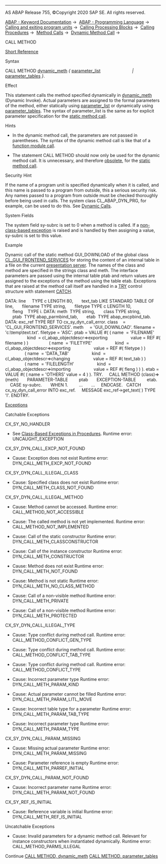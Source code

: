   

* * *

AS ABAP Release 755, ©Copyright 2020 SAP SE. All rights reserved.

[ABAP - Keyword Documentation](https://help.sap.com/doc/abapdocu_755_index_htm/7.55/en-US/abenabap.htm) →  [ABAP - Programming Language](https://help.sap.com/doc/abapdocu_755_index_htm/7.55/en-US/abenabap_reference.htm) →  [Calling and exiting program units](https://help.sap.com/doc/abapdocu_755_index_htm/7.55/en-US/abenabap_execution.htm) →  [Calling Processing Blocks](https://help.sap.com/doc/abapdocu_755_index_htm/7.55/en-US/abencall_processing_blocks.htm) →  [Calling Procedures](https://help.sap.com/doc/abapdocu_755_index_htm/7.55/en-US/abencall_procedures.htm) →  [Method Calls](https://help.sap.com/doc/abapdocu_755_index_htm/7.55/en-US/abenmethod_calls.htm) →  [Dynamic Method Call](https://help.sap.com/doc/abapdocu_755_index_htm/7.55/en-US/abenmethod_calls_dynamic.htm) → 

CALL METHOD

[Short Reference](https://help.sap.com/doc/abapdocu_755_index_htm/7.55/en-US/abapcall_method_shortref.htm)

Syntax

CALL METHOD [dynamic\_meth](https://help.sap.com/doc/abapdocu_755_index_htm/7.55/en-US/abapcall_method_meth_ident_dyna.htm) *{* [parameter\_list](https://help.sap.com/doc/abapdocu_755_index_htm/7.55/en-US/abapcall_method_parameters.htm)
                         *|* [parameter\_tables](https://help.sap.com/doc/abapdocu_755_index_htm/7.55/en-US/abapcall_method_parameter_tables.htm) *}*.

Effect

This statement calls the method specified dynamically in [dynamic\_meth](https://help.sap.com/doc/abapdocu_755_index_htm/7.55/en-US/abapcall_method_meth_ident_dyna.htm) (Dynamic Invoke). Actual parameters are assigned to the formal parameters of the method, either statically using [parameter\_list](https://help.sap.com/doc/abapdocu_755_index_htm/7.55/en-US/abapcall_method_parameters.htm) or dynamically using [parameter\_tables](https://help.sap.com/doc/abapdocu_755_index_htm/7.55/en-US/abapcall_method_parameter_tables.htm). The syntax of parameter\_list is the same as for explicit parameter specification for the [static method call](https://help.sap.com/doc/abapdocu_755_index_htm/7.55/en-US/abapcall_method_static_short.htm).

Hints

-   In the dynamic method call, the parameters are not passed in parentheses. The syntax of the dynamic method call is like that of a [function module call](https://help.sap.com/doc/abapdocu_755_index_htm/7.55/en-US/abapcall_function_general.htm).

-   The statement CALL METHOD should now only be used for the dynamic method call. It is unnecessary, and therefore [obsolete](https://help.sap.com/doc/abapdocu_755_index_htm/7.55/en-US/abapcall_method_static.htm), for the [static method call](https://help.sap.com/doc/abapdocu_755_index_htm/7.55/en-US/abenmethod_calls_static.htm).

Security Hint

If the name of a program unit is specified dynamically when it is called, and this name is passed to a program from outside, this a serious security risk. Any names passed to a program from outside must be checked thoroughly before being used in calls. The system class CL\_ABAP\_DYN\_PRG, for example, can be used to do this. See [Dynamic Calls](https://help.sap.com/doc/abapdocu_755_index_htm/7.55/en-US/abendyn_call_scrty.htm).

System Fields

The system field sy-subrc is set to 0 when a method is called. If a [non-class-based exception](https://help.sap.com/doc/abapdocu_755_index_htm/7.55/en-US/abenexceptions_non_class.htm) is raised and is handled by then assigning a value, sy-subrc is set to this value.

Example

Dynamic call of the static method GUI\_DOWNLOAD of the global class [CL\_GUI\_FRONTEND\_SERVICES](https://help.sap.com/doc/abapdocu_755_index_htm/7.55/en-US/abenfrontend_services.htm) for storing the content of an internal table in a file on the current [presentation server](https://help.sap.com/doc/abapdocu_755_index_htm/7.55/en-US/abenpresentation_server_glosry.htm "Glossary Entry"). The names of the class and method are specified in the strings class and meth. The interface parameters are passed using the internal table ptab and return values are assigned to the exceptions of the method using the table etab. Exceptions that are raised at the method call itself are handled in a [TRY](https://help.sap.com/doc/abapdocu_755_index_htm/7.55/en-US/abaptry.htm) control structure with statement [CATCH](https://help.sap.com/doc/abapdocu_755_index_htm/7.55/en-US/abaptry.htm).

DATA: line     TYPE c LENGTH 80,
      text\_tab LIKE STANDARD TABLE OF line,
      filename TYPE string,
      filetype TYPE c LENGTH 10,
      fleng    TYPE i.
DATA: meth  TYPE string,
      class TYPE string,
      ptab  TYPE abap\_parmbind\_tab,
      etab  TYPE abap\_excpbind\_tab.
DATA: exc\_ref TYPE REF TO cx\_sy\_dyn\_call\_error.
class    = 'CL\_GUI\_FRONTEND\_SERVICES'.
meth     = 'GUI\_DOWNLOAD'.
filename = 'c:\\temp\\text.txt'.
filetype = 'ASC'.
ptab = VALUE #( ( name  = 'FILENAME'
                  kind  = cl\_abap\_objectdescr=>exporting
                  value = REF #( filename ) )
                ( name  = 'FILETYPE'
                  kind  = cl\_abap\_objectdescr=>exporting
                  value = REF #( filetype ) )
                ( name  = 'DATA\_TAB'
                  kind  = cl\_abap\_objectdescr=>changing
                  value = REF #( text\_tab ) )
                ( name  = 'FILELENGTH'
                  kind  = cl\_abap\_objectdescr=>importing
                  value = REF #( fleng ) ) ).
etab = VALUE #( ( name = 'OTHERS' value = 4 ) ).
TRY.
    CALL METHOD (class)=>(meth)
      PARAMETER-TABLE
        ptab
      EXCEPTION-TABLE
        etab.
    CASE sy-subrc.
      WHEN 1.
        ...
      ...
    ENDCASE.
  CATCH cx\_sy\_dyn\_call\_error INTO exc\_ref.
    MESSAGE exc\_ref->get\_text( ) TYPE 'I'.
ENDTRY.

[Exceptions](https://help.sap.com/doc/abapdocu_755_index_htm/7.55/en-US/abenabap_language_exceptions.htm)

Catchable Exceptions

CX\_SY\_NO\_HANDLER

-   See [Class-Based Exceptions in Procedures](https://help.sap.com/doc/abapdocu_755_index_htm/7.55/en-US/abenexceptions_procedures.htm).
    Runtime error: UNCAUGHT\_EXCEPTION

CX\_SY\_DYN\_CALL\_EXCP\_NOT\_FOUND

-   Cause: Exception does not exist
    Runtime error: DYN\_CALL\_METH\_EXCP\_NOT\_FOUND

CX\_SY\_DYN\_CALL\_ILLEGAL\_CLASS

-   Cause: Specified class does not exist
    Runtime error: DYN\_CALL\_METH\_CLASS\_NOT\_FOUND

CX\_SY\_DYN\_CALL\_ILLEGAL\_METHOD

-   Cause: Method cannot be accessed.
    Runtime error: CALL\_METHOD\_NOT\_ACCESSIBLE

-   Cause: The called method is not yet implemented.
    Runtime error: CALL\_METHOD\_NOT\_IMPLEMENTED

-   Cause: Call of the static constructor
    Runtime error: DYN\_CALL\_METH\_CLASSCONSTRUCTOR

-   Cause: Call of the instance constructor
    Runtime error: DYN\_CALL\_METH\_CONSTRUCTOR

-   Cause: Method does not exist
    Runtime error: DYN\_CALL\_METH\_NOT\_FOUND

-   Cause: Method is not static
    Runtime error: DYN\_CALL\_METH\_NO\_CLASS\_METHOD

-   Cause: Call of a non-visible method
    Runtime error: DYN\_CALL\_METH\_PRIVATE

-   Cause: Call of a non-visible method
    Runtime error: DYN\_CALL\_METH\_PROTECTED

CX\_SY\_DYN\_CALL\_ILLEGAL\_TYPE

-   Cause: Type conflict during method call.
    Runtime error: CALL\_METHOD\_CONFLICT\_GEN\_TYPE

-   Cause: Type conflict during method call.
    Runtime error: CALL\_METHOD\_CONFLICT\_TAB\_TYPE

-   Cause: Type conflict during method call.
    Runtime error: CALL\_METHOD\_CONFLICT\_TYPE

-   Cause: Incorrect parameter type
    Runtime error: DYN\_CALL\_METH\_PARAM\_KIND

-   Cause: Actual parameter cannot be filled
    Runtime error: DYN\_CALL\_METH\_PARAM\_LITL\_MOVE

-   Cause: Incorrect table type for a parameter
    Runtime error: DYN\_CALL\_METH\_PARAM\_TAB\_TYPE

-   Cause: Incorrect parameter type
    Runtime error: DYN\_CALL\_METH\_PARAM\_TYPE

CX\_SY\_DYN\_CALL\_PARAM\_MISSING

-   Cause: Missing actual parameter
    Runtime error: DYN\_CALL\_METH\_PARAM\_MISSING

-   Cause: Parameter reference is empty
    Runtime error: DYN\_CALL\_METH\_PARREF\_INITIAL

CX\_SY\_DYN\_CALL\_PARAM\_NOT\_FOUND

-   Cause: Incorrect parameter name
    Runtime error: DYN\_CALL\_METH\_PARAM\_NOT\_FOUND

CX\_SY\_REF\_IS\_INITIAL

-   Cause: Reference variable is initial
    Runtime error: DYN\_CALL\_METH\_REF\_IS\_INITIAL
    

Uncatchable Exceptions

-   Cause: Invalid parameters for a dynamic method call. Relevant for instance constructors when instantiated dynamically.
    Runtime error: CALL\_METHOD\_PARMS\_ILLEGAL
    

Continue
[CALL METHOD, dynamic\_meth](https://help.sap.com/doc/abapdocu_755_index_htm/7.55/en-US/abapcall_method_meth_ident_dyna.htm)
[CALL METHOD, parameter\_tables](https://help.sap.com/doc/abapdocu_755_index_htm/7.55/en-US/abapcall_method_parameter_tables.htm)